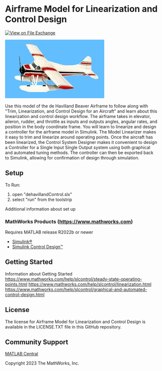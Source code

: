# Airframe Model for Linearization and Control Design

[![View <File Exchange Title> on File Exchange](https://www.mathworks.com/matlabcentral/images/matlab-file-exchange.svg)](https://www.mathworks.com/matlabcentral/fileexchange/####-file-exchange-title)  
<!-- Add this icon to the README if this repo also appears on File Exchange via the "Connect to GitHub" feature --> 

![Beaver]

Use this model of the de Havilland Beaver Airframe to follow along with "Trim, Linearization, and Control Design for an Aircraft" and learn about this linearization and control design workflow. The airframe takes in elevator, aileron, rudder, and throttle as inputs and outputs angles, angular rates, and position in the body coordinate frame. You will learn to linearize and design a controller for the airframe model in Simulink. The Model Linearizer makes it easy to trim and linearize around operating points. Once the aircraft has been linearized, the Control System Designer makes it convenient to design a Controller for a Single Input Single Output system using both graphical and automated tuning methods. The controller can then be exported back to Simulink, allowing for confirmation of design through simulation.

## Setup 
To Run:
1. open "dehavillandControl.slx"
2. select "run" from the toolstrip

Additional information about set up

### MathWorks Products (https://www.mathworks.com)

Requires MATLAB release R2022b or newer
- [Simulink&reg;](https://www.mathworks.com/products/simulink.html)
- [Simulink Control Design&trade;](https://www.mathworks.com/products/simcontrol.html)


## Getting Started 
Information about Getting Started
https://www.mathworks.com/help/slcontrol/steady-state-operating-points.html
https://www.mathworks.com/help/slcontrol/linearization.html
https://www.mathworks.com/help/slcontrol/graphical-and-automated-control-design.html


## License
The license for Airframe Model for Linearization and Control Design is available in the LICENSE.TXT file in this GitHub repository.

## Community Support
[MATLAB Central](https://www.mathworks.com/matlabcentral)

Copyright 2023 The MathWorks, Inc.

[Beaver]: beaver.jpg

